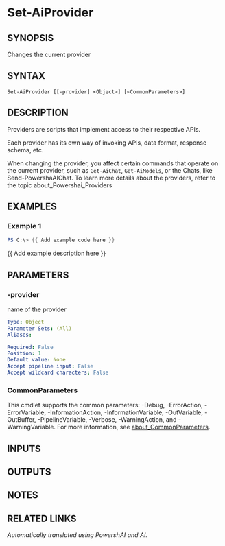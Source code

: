 ﻿---
external help file: powershai-help.xml
Module Name: powershai
online version:
schema: 2.0.0
---

# Set-AiProvider

## SYNOPSIS
Changes the current provider

## SYNTAX

```
Set-AiProvider [[-provider] <Object>] [<CommonParameters>]
```

## DESCRIPTION
Providers are scripts that implement access to their respective APIs.
 
Each provider has its own way of invoking APIs, data format, response schema, etc.
 

When changing the provider, you affect certain commands that operate on the current provider, such as `Get-AiChat`, `Get-AiModels`, or the Chats, like Send-PowershaAIChat.
To learn more details about the providers, refer to the topic about_Powershai_Providers

## EXAMPLES

### Example 1
```powershell
PS C:\> {{ Add example code here }}
```

{{ Add example description here }}

## PARAMETERS

### -provider
name of the provider

```yaml
Type: Object
Parameter Sets: (All)
Aliases:

Required: False
Position: 1
Default value: None
Accept pipeline input: False
Accept wildcard characters: False
```

### CommonParameters
This cmdlet supports the common parameters: -Debug, -ErrorAction, -ErrorVariable, -InformationAction, -InformationVariable, -OutVariable, -OutBuffer, -PipelineVariable, -Verbose, -WarningAction, and -WarningVariable. For more information, see [about_CommonParameters](http://go.microsoft.com/fwlink/?LinkID=113216).

## INPUTS

## OUTPUTS

## NOTES

## RELATED LINKS



_Automatically translated using PowershAI and AI._
